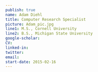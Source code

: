 ```yaml
---
publish: true
name: Adam Diehl
title: Computer Research Specialist
picture: Adam_pic.jpg
line1: M.S., Cornell University
line2: B.S., Michigan State University
google-scholar: 
CV:
linked-in:
twitter:
email:
start-date: 2015-02-16
---
```

